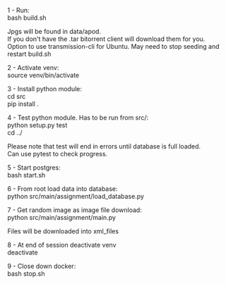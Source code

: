 
1 - Run:  
bash build.sh  
  
Jpgs will be found in data/apod.  
If you don't have the .tar bitorrent client will download them for you.  
Option to use transmission-cli for Ubuntu.  May need to stop seeding and restart build.sh
  
2 - Activate venv:  
source venv/bin/activate  
  
3 - Install python module:  
cd src  
pip install .  
  
4 - Test python module.  Has to be run from src/:  
python setup.py test  
cd ../  
  
Please note that test will end in errors until database is full loaded.  
Can use pytest to check progress.  
  
5 - Start postgres:  
bash start.sh  
  
6 - From root load data into database:  
python src/main/assignment/load_database.py  
  
7 - Get random image as image file download:  
python src/main/assignment/main.py  
  
Files will be downloaded into xml_files
  
8 - At end of session deactivate venv  
deactivate  
  
9 - Close down docker:  
bash stop.sh  
